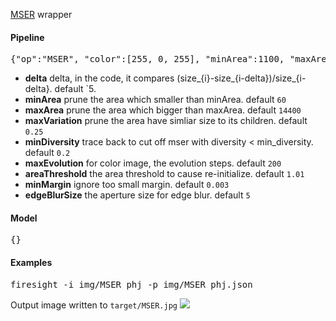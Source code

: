 [MSER](http://docs.opencv.org/modules/features2d/doc/feature_detection_and_description.html#mser) wrapper

#### Pipeline
<pre>{"op":"MSER", "color":[255, 0, 255], "minArea":1100, "maxArea":1200}</pre>

* **delta** delta, in the code, it compares (size_{i}-size_{i-delta})/size_{i-delta}. default `5.
* **minArea** prune the area which smaller than minArea. default `60`
* **maxArea** prune the area which bigger than maxArea. default `14400`
* **maxVariation** prune the area have simliar size to its children. default `0.25`
* **minDiversity** trace back to cut off mser with diversity < min_diversity. default `0.2`
* **maxEvolution** for color image, the evolution steps. default `200`
* **areaThreshold** the area threshold to cause re-initialize. default `1.01`
* **minMargin** ignore too small margin. default `0.003`
* **edgeBlurSize** the aperture size for edge blur. default `5`

#### Model
<pre>{}</pre>

#### Examples
<pre>firesight -i img/MSER_phj -p img/MSER_phj.json</pre>
Output image written to `target/MSER.jpg`
<img src="https://github.com/firepick1/FireSight/blob/master/img/MSER_phj.jpg?raw=true">
